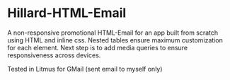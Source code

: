 # Hillard-HTML-Email 
A non-responsive promotional HTML-Email for an app built from scratch using HTML and inline css. 
Nested tables ensure maximum customization for each element. Next step is to add media queries to ensure responsiveness across devices. 

Tested in Litmus for GMail (sent email to myself only)
